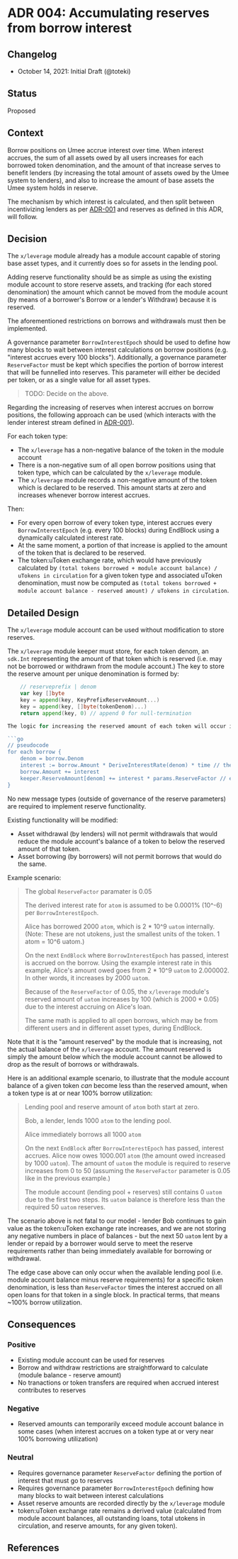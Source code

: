 # ADR 004: Accumulating reserves from borrow interest

## Changelog

- October 14, 2021: Initial Draft (@toteki)

## Status

Proposed

## Context

Borrow positions on Umee accrue interest over time.
When interest accrues, the sum of all assets owed by all users increases for each borrowed token denomination, and the amount of that increase serves to benefit lenders (by increasing the total amount of assets owed by the Umee system to lenders), and also to increase the amount of base assets the Umee system holds in reserve.

The mechanism by which interest is calculated, and then split between incentivizing lenders as per [ADR-001](./ADR-001-interest-stream.md) and reserves as defined in this ADR, will follow.


## Decision

The `x/leverage` module already has a module account capable of storing base asset types, and it currently does so for assets in the lending pool.

Adding reserve functionality should be as simple as using the existing module account to store reserve assets, and tracking (for each stored denomination) the amount which cannot be moved from the module acount (by means of a borrower's Borrow or a lender's Withdraw) because it is reserved.

The aforementioned restrictions on borrows and withdrawals must then be implemented.

A governance parameter `BorrowInterestEpoch` should be used to define how many blocks to wait between interest calculations on borrow positions (e.g. "interest accrues every 100 blocks").
Additionally, a governance parameter `ReserveFactor` must be kept which specifies the portion of borrow interest that will be funnelled into reserves. This parameter will either be decided per token, or as a single value for all asset types.

> TODO: Decide on the above.

Regarding the increasing of reserves when interest accrues on borrow positions, the following approach can be used (which interacts with the lender interest stream defined in [ADR-001](./ADR-001-interest-stream.md)).

For each token type:

- The `x/leverage` has a non-negative balance of the token in the module account
- There is a non-negative sum of all open borrow positions using that token type, which can be calculated by the `x/leverage` module.
- The `x/leverage` module records a non-negative amount of the token which is declared to be reserved. This amount starts at zero and increases whenever borrow interest accrues.

Then:

- For every open borrow of every token type, interest accrues every `BorrowInterestEpoch` (e.g. every 100 blocks) during EndBlock using a dynamically calculated interest rate.
- At the same moment, a portion of that increase is applied to the amount of the token that is declared to be reserved.
- The token:uToken exchange rate, which would have previously calculated by `(total tokens borrowed + module account balance) / uTokens in circulation` for a given token type and associated uToken denomination, must now be computed as `(total tokens borrowed + module account balance - reserved amount) / uTokens in circulation`.

## Detailed Design

The `x/leverage` module account can be used without modification to store reserves.

The `x/leverage` module keeper must store, for each token denom, an `sdk.Int` representing the amount of that token which is reserved (i.e. may not be borrowed or withdrawn from the module account.)
The key to store the reserve amount per unique denomination is formed by:
```go
    // reserveprefix | denom
    var key []byte
    key = append(key, KeyPrefixReserveAmount...)
    key = append(key, []byte(tokenDenom)...)
    return append(key, 0) // append 0 for null-termination

The logic for increasing the reserved amount of each token will occur in the EndBlock function, simultaneous with interest accrual:

```go
// pseudocode
for each borrow {
    denom = borrow.Denom
    interest := borrow.Amount * DeriveInterestRate(denom) * time // the short time between blocks
    borrow.Amount += interest
    keeper.ReserveAmount[denom] += interest * params.ReserveFactor // e.g. 5% of interest goes to reserves
}
```

No new message types (outside of governance of the reserve parameters) are required to implement reserve functionality.

Existing functionality will be modified:

- Asset withdrawal (by lenders) will not permit withdrawals that would reduce the module account's balance of a token to below the reserved amount of that token.
- Asset borrowing (by borrowers) will not permit borrows that would do the same.

Example scenario:

> The global `ReserveFactor` paramater is 0.05
>
> The derived interest rate for `atom` is assumed to be 0.0001% (10^-6) per `BorrowInterestEpoch`.
>
> Alice has borrowed 2000 `atom`, which is 2 * 10^9 `uatom` internally. (Note: These are not utokens, just the smallest units of the token. 1 atom = 10^6 uatom.)
>
> On the next `EndBlock` where `BorrowInterestEpoch` has passed, interest is accrued on the borrow. Using the example interest rate in this example, Alice's amount owed goes from 2 * 10^9 `uatom` to 2.000002. In other words, it increases by 2000 `uatom`.
>
> Because of the `ReserveFactor` of 0.05, the `x/leverage` module's reserved amount of `uatom` increases by 100 (which is 2000 * 0.05) due to the interest accruing on Alice's loan.
>
> The same math is applied to all open borrows, which may be from different users and in different asset types, during EndBlock.

Note that it is the "amount reserved" by the module that is increasing, not the actual balance of  the `x/leverage` account. The amount reserved is simply the amount below which the module account cannot be allowed to drop as the result of borrows or withdrawals.

Here is an additional example scenario, to illustrate that the module account balance of a given token _can_ become less than the reserved amount, when a token type is at or near 100% borrow utilization:

> Lending pool and reserve amount of `atom` both start at zero.
>
> Bob, a lender, lends 1000 `atom` to the lending pool.
>
> Alice immediately borrows all 1000 `atom`
>
> On the next `EndBlock` after `BorrowInterestEpoch` has passed, interest accrues. Alice now owes 1000.001 `atom` (the amount owed increased by 1000 `uatom`). The amount of `uatom` the module is required to reserve increases from 0 to 50 (assuming the `ReserveFactor` parameter is 0.05 like in the previous example.)
>
> The module account (lending pool + reserves) still contains 0 `uatom` due to the first two steps. Its `uatom` balance is therefore less than the required 50 `uatom` reserves.

The scenario above is not fatal to our model - lender Bob continues to gain value as the token:uToken exchange rate increases, and we are not storing any negative numbers in place of balances - but the next 50 `uatom` lent by a lender or repaid by a borrower would serve to meet the reserve requirements rather than being immediately available for borrowing or withdrawal.

The edge case above can only occur when the available lending pool (i.e. module account balance minus reserve requirements) for a specific token denomination, is less than `ReserveFactor` times the interest accrued on all open loans for that token in a single block. In practical terms, that means ~100% borrow utilization.

## Consequences

### Positive

- Existing module account can be used for reserves
- Borrow and withdraw restrictions are straightforward to calculate (module balance - reserve amount)
- No tranactions or token transfers are required when accrued interest contributes to reserves

### Negative

- Reserved amounts can temporarily exceed module account balance in some cases (when interest accrues on a token type at or very near 100% borrowing utilization)

### Neutral

- Requires governance parameter `ReserveFactor` defining the portion of interest that must go to reserves
- Requires governance parameter `BorrowInterestEpoch` defining how many blocks to wait between interest calculations
- Asset reserve amounts are recorded directly by the `x/leverage` module
- token:uToken exchange rate remains a derived value (calculated from module account balances, all outstanding loans, total utokens in circulation, and reserve amounts, for any given token).

## References
